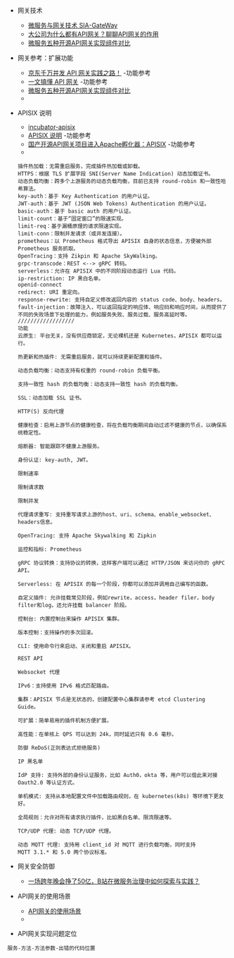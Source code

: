 - 网关技术
    - [微服务与网关技术 SIA-GateWay](https://www.oschina.net/p/sia-gateway)
    - [大公司为什么都有API网关？聊聊API网关的作用](https://blog.csdn.net/weixin_45932995/article/details/103559425)
    - [微服务五种开源API网关实现组件对比](https://blog.csdn.net/squirrelanimal0922/article/details/88946900)
- 网关参考：扩展功能
    - [京东千万并发 API 网关实践之路！](https://blog.csdn.net/uxiAD7442KMy1X86DtM3/article/details/104082256) -功能参考
    - [一文搞懂 API 网关](https://blog.csdn.net/wnvalentin/article/details/100083874) -功能参考
    - [微服务五种开源API网关实现组件对比](https://blog.csdn.net/squirrelanimal0922/article/details/88946900)
    - []()
- APISIX 说明
    - [incubator-apisix](https://github.com/apache/incubator-apisix)
    - [APISIX 说明](https://github.com/apache/incubator-apisix/blob/master/doc/README_CN.md) -功能参考
    - [国产开源API网关项目进入Apache孵化器：APISIX](https://blog.csdn.net/j3T9Z7H/article/details/102812778) -功能参考
    - []()
    ```
    插件热加载：无需重启服务，完成插件热加载或卸载。
    HTTPS：根据 TLS 扩展字段 SNI(Server Name Indication) 动态加载证书。
    动态负载均衡：跨多个上游服务的动态负载均衡，目前已支持 round-robin 和一致性哈希算法。
    key-auth：基于 Key Authentication 的用户认证。
    JWT-auth：基于 JWT (JSON Web Tokens) Authentication 的用户认证。
    basic-auth：基于 basic auth 的用户认证。
    limit-count：基于“固定窗口”的限速实现。
    limit-req：基于漏桶原理的请求限速实现。
    limit-conn：限制并发请求（或并发连接）。
    prometheus：以 Prometheus 格式导出 APISIX 自身的状态信息，方便被外部 Prometheus 服务抓取。
    OpenTracing：支持 Zikpin 和 Apache SkyWalking。
    grpc-transcode：REST <--> gRPC 转码。
    serverless：允许在 APISIX 中的不同阶段动态运行 Lua 代码。
    ip-restriction: IP 黑白名单。
    openid-connect
    redirect: URI 重定向。
    response-rewrite: 支持自定义修改返回内容的 status code、body、headers。
    fault-injection：故障注入，可以返回指定的响应体、响应码和响应时间，从而提供了不同的失败场景下处理的能力，例如服务失败、服务过载、服务高延时等。
    //////////////////
    功能
    云原生: 平台无关，没有供应商锁定，无论裸机还是 Kubernetes，APISIX 都可以运行。
    
    热更新和热插件: 无需重启服务，就可以持续更新配置和插件。
    
    动态负载均衡：动态支持有权重的 round-robin 负载平衡。
    
    支持一致性 hash 的负载均衡：动态支持一致性 hash 的负载均衡。
    
    SSL：动态加载 SSL 证书。
    
    HTTP(S) 反向代理
    
    健康检查：启用上游节点的健康检查，将在负载均衡期间自动过滤不健康的节点，以确保系统稳定性。
    
    熔断器: 智能跟踪不健康上游服务。
    
    身份认证: key-auth, JWT。
    
    限制速率
    
    限制请求数
    
    限制并发
    
    代理请求重写: 支持重写请求上游的host、uri、schema、enable_websocket、headers信息。
    
    OpenTracing: 支持 Apache Skywalking 和 Zipkin
    
    监控和指标: Prometheus
    
    gRPC 协议转换：支持协议的转换，这样客户端可以通过 HTTP/JSON 来访问你的 gRPC API。
    
    Serverless: 在 APISIX 的每一个阶段，你都可以添加并调用自己编写的函数。
    
    自定义插件: 允许挂载常见阶段，例如rewrite，access，header filer，body filter和log，还允许挂载 balancer 阶段。
    
    控制台: 内置控制台来操作 APISIX 集群。
    
    版本控制：支持操作的多次回滚。
    
    CLI: 使用命令行来启动、关闭和重启 APISIX。
    
    REST API
    
    Websocket 代理
    
    IPv6：支持使用 IPv6 格式匹配路由。
    
    集群：APISIX 节点是无状态的，创建配置中心集群请参考 etcd Clustering Guide。
    
    可扩展：简单易用的插件机制方便扩展。
    
    高性能：在单核上 QPS 可以达到 24k，同时延迟只有 0.6 毫秒。
    
    防御 ReDoS(正则表达式拒绝服务)
    
    IP 黑名单
    
    IdP 支持: 支持外部的身份认证服务，比如 Auth0，okta 等，用户可以借此来对接 Oauth2.0 等认证方式。
    
    单机模式: 支持从本地配置文件中加载路由规则，在 kubernetes(k8s) 等环境下更友好。
    
    全局规则：允许对所有请求执行插件，比如黑白名单、限流限速等。
    
    TCP/UDP 代理: 动态 TCP/UDP 代理。
    
    动态 MQTT 代理: 支持用 client_id 对 MQTT 进行负载均衡，同时支持 MQTT 3.1.* 和 5.0 两个协议标准。
    ```

- 网关安全防御
    - [一场跨年晚会挣了50亿，B站在微服务治理中如何探索与实践？](https://mp.weixin.qq.com/s?__biz=MzIxMzEzMjM5NQ==&mid=2651035183&idx=1&sn=6563e00952c06267d358262657807fbf)
- API网关的使用场景
    - [API网关的使用场景](https://blog.csdn.net/SilenceCarrot/article/details/79527464)
    - []()

- API网关实现问题定位
```
服务-方法-方法参数-出错的代码位置
```